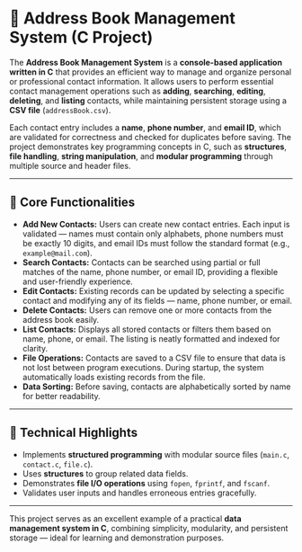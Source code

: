 # 📘 Address Book Management System (C Project)

The **Address Book Management System** is a **console-based application written in C** that provides an efficient way to manage and organize personal or professional contact information. It allows users to perform essential contact management operations such as **adding**, **searching**, **editing**, **deleting**, and **listing** contacts, while maintaining persistent storage using a **CSV file** (`addressBook.csv`).  

Each contact entry includes a **name**, **phone number**, and **email ID**, which are validated for correctness and checked for duplicates before saving. The project demonstrates key programming concepts in C, such as **structures**, **file handling**, **string manipulation**, and **modular programming** through multiple source and header files.

---

## 🔹 Core Functionalities

- **Add New Contacts:** Users can create new contact entries. Each input is validated — names must contain only alphabets, phone numbers must be exactly 10 digits, and email IDs must follow the standard format (e.g., `example@mail.com`).
- **Search Contacts:** Contacts can be searched using partial or full matches of the name, phone number, or email ID, providing a flexible and user-friendly experience.
- **Edit Contacts:** Existing records can be updated by selecting a specific contact and modifying any of its fields — name, phone number, or email.
- **Delete Contacts:** Users can remove one or more contacts from the address book easily.
- **List Contacts:** Displays all stored contacts or filters them based on name, phone, or email. The listing is neatly formatted and indexed for clarity.
- **File Operations:** Contacts are saved to a CSV file to ensure that data is not lost between program executions. During startup, the system automatically loads existing records from the file.
- **Data Sorting:** Before saving, contacts are alphabetically sorted by name for better readability.

---

## 🔹 Technical Highlights

- Implements **structured programming** with modular source files (`main.c`, `contact.c`, `file.c`).
- Uses **structures** to group related data fields.
- Demonstrates **file I/O operations** using `fopen`, `fprintf`, and `fscanf`.
- Validates user inputs and handles erroneous entries gracefully.

---

This project serves as an excellent example of a practical **data management system in C**, combining simplicity, modularity, and persistent storage — ideal for learning and demonstration purposes.
